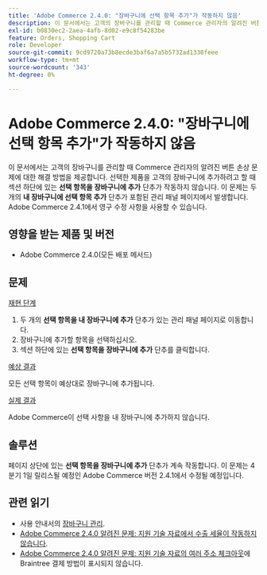 ```yaml
---
title: 'Adobe Commerce 2.4.0: "장바구니에 선택 항목 추가"가 작동하지 않음'
description: 이 문서에서는 고객의 장바구니를 관리할 때 Commerce 관리자의 알려진 버튼 손상 문제에 대한 해결 방법을 제공합니다. 선택한 제품을 고객의 장바구니에 추가하려고 할 때 섹션 하단에 있는 **내 장바구니에 선택 항목 추가** 단추가 작동하지 않습니다. 이 문제는 두 개의 **내 장바구니에 선택 항목 추가** 단추가 있는 관리 패널 페이지에서 발생합니다. Adobe Commerce 2.4.1에서 영구 수정 사항을 사용할 수 있습니다.
exl-id: b0830ec2-2aea-4afb-8d02-e9c8f54283be
feature: Orders, Shopping Cart
role: Developer
source-git-commit: 9cd9720a73b8ecde3baf6a7a5b5732ad1330feee
workflow-type: tm+mt
source-wordcount: '343'
ht-degree: 0%

---
```


# Adobe Commerce 2.4.0: &quot;장바구니에 선택 항목 추가&quot;가 작동하지 않음

이 문서에서는 고객의 장바구니를 관리할 때 Commerce 관리자의 알려진 버튼 손상 문제에 대한 해결 방법을 제공합니다. 선택한 제품을 고객의 장바구니에 추가하려고 할 때 섹션 하단에 있는 **선택 항목을 장바구니에 추가** 단추가 작동하지 않습니다. 이 문제는 두 개의 **내 장바구니에 선택 항목 추가** 단추가 포함된 관리 패널 페이지에서 발생합니다. Adobe Commerce 2.4.1에서 영구 수정 사항을 사용할 수 있습니다.

## 영향을 받는 제품 및 버전

* Adobe Commerce 2.4.0(모든 배포 메서드)

## 문제

<u>재현 단계</u>

1. 두 개의 **선택 항목을 내 장바구니에 추가** 단추가 있는 관리 패널 페이지로 이동합니다.
1. 장바구니에 추가할 항목을 선택하십시오.
1. 섹션 하단에 있는 **선택 항목을 장바구니에 추가** 단추를 클릭합니다.

<u>예상 결과</u>

모든 선택 항목이 예상대로 장바구니에 추가됩니다.

<u>실제 결과</u>

Adobe Commerce이 선택 사항을 내 장바구니에 추가하지 않습니다.

## 솔루션

페이지 상단에 있는 **선택 항목을 장바구니에 추가** 단추가 계속 작동합니다. 이 문제는 4분기 1일 릴리스될 예정인 Adobe Commerce 버전 2.4.1에서 수정될 예정입니다.

## 관련 읽기

* 사용 안내서의 [장바구니 관리](https://experienceleague.adobe.com/en/docs/commerce-admin/stores-sales/point-of-purchase/assist/shopping-assisted-cart-manage).
* [Adobe Commerce 2.4.0 알려진 문제: 지원 기술 자료에서 수출 세율이 작동하지 않습니다](/help/troubleshooting/miscellaneous/magento-2-4-0-known-issue-export-tax-rates-does-not-work.md).
* [Adobe Commerce 2.4.0 알려진 문제: 지원 기술 자료의 여러 주소 체크아웃](/help/troubleshooting/payments/magento-2-4-0-braintree-not-in-multiple-addresses-checkout.md)에 Braintree 결제 방법이 표시되지 않습니다.
